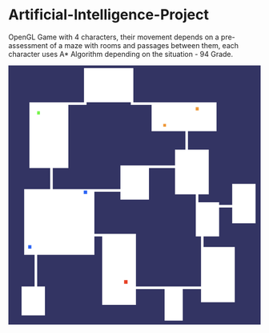 # Artificial-Intelligence-Project

OpenGL Game with 4 characters, their movement depends on a pre-assessment of a maze with rooms and passages between them, each character uses A* Algorithm depending on the situation - 94 Grade.

![](https://github.com/ShalevL/Artificial-Intelligence-Project/blob/main/ai.png)
